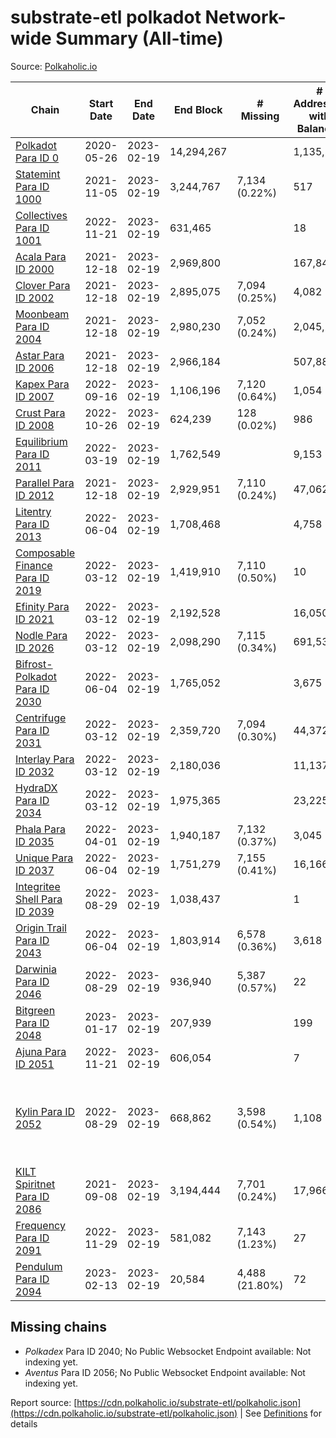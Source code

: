 # substrate-etl polkadot Network-wide Summary (All-time)

Source: [Polkaholic.io](https://polkaholic.io)


| Chain            | Start Date | End Date | End Block | # Missing | # Addresses with Balances | Crawling Status |
| ---------------- | ---------- | ---------| --------- | --------- | ------------------------- | --------------- |
| [Polkadot Para ID 0](/polkadot/0-polkadot) | 2020-05-26 | 2023-02-19 | 14,294,267 |   | 1,135,572 |  |
| [Statemint Para ID 1000](/polkadot/1000-statemint) | 2021-11-05 | 2023-02-19 | 3,244,767 | 7,134 (0.22%) | 517 |  |
| [Collectives Para ID 1001](/polkadot/1001-collectives) | 2022-11-21 | 2023-02-19 | 631,465 |   | 18 |  |
| [Acala Para ID 2000](/polkadot/2000-acala) | 2021-12-18 | 2023-02-19 | 2,969,800 |   | 167,843 |  |
| [Clover Para ID 2002](/polkadot/2002-clover) | 2021-12-18 | 2023-02-19 | 2,895,075 | 7,094 (0.25%) | 4,082 |  |
| [Moonbeam Para ID 2004](/polkadot/2004-moonbeam) | 2021-12-18 | 2023-02-19 | 2,980,230 | 7,052 (0.24%) | 2,045,252 |  |
| [Astar Para ID 2006](/polkadot/2006-astar) | 2021-12-18 | 2023-02-19 | 2,966,184 |   | 507,886 |  |
| [Kapex Para ID 2007](/polkadot/2007-kapex) | 2022-09-16 | 2023-02-19 | 1,106,196 | 7,120 (0.64%) | 1,054 |  |
| [Crust Para ID 2008](/polkadot/2008-crust) | 2022-10-26 | 2023-02-19 | 624,239 | 128 (0.02%) | 986 |  |
| [Equilibrium Para ID 2011](/polkadot/2011-equilibrium) | 2022-03-19 | 2023-02-19 | 1,762,549 |   | 9,153 |  |
| [Parallel Para ID 2012](/polkadot/2012-parallel) | 2021-12-18 | 2023-02-19 | 2,929,951 | 7,110 (0.24%) | 47,062 |  |
| [Litentry Para ID 2013](/polkadot/2013-litentry) | 2022-06-04 | 2023-02-19 | 1,708,468 |   | 4,758 |  |
| [Composable Finance Para ID 2019](/polkadot/2019-composable) | 2022-03-12 | 2023-02-19 | 1,419,910 | 7,110 (0.50%) | 10 |  |
| [Efinity Para ID 2021](/polkadot/2021-efinity) | 2022-03-12 | 2023-02-19 | 2,192,528 |   | 16,050 |  |
| [Nodle Para ID 2026](/polkadot/2026-nodle) | 2022-03-12 | 2023-02-19 | 2,098,290 | 7,115 (0.34%) | 691,532 |  |
| [Bifrost-Polkadot Para ID 2030](/polkadot/2030-bifrost-dot) | 2022-06-04 | 2023-02-19 | 1,765,052 |   | 3,675 |  |
| [Centrifuge Para ID 2031](/polkadot/2031-centrifuge) | 2022-03-12 | 2023-02-19 | 2,359,720 | 7,094 (0.30%) | 44,372 |  |
| [Interlay Para ID 2032](/polkadot/2032-interlay) | 2022-03-12 | 2023-02-19 | 2,180,036 |   | 11,137 |  |
| [HydraDX Para ID 2034](/polkadot/2034-hydradx) | 2022-03-12 | 2023-02-19 | 1,975,365 |   | 23,225 |  |
| [Phala Para ID 2035](/polkadot/2035-phala) | 2022-04-01 | 2023-02-19 | 1,940,187 | 7,132 (0.37%) | 3,045 |  |
| [Unique Para ID 2037](/polkadot/2037-unique) | 2022-06-04 | 2023-02-19 | 1,751,279 | 7,155 (0.41%) | 16,166 |  |
| [Integritee Shell Para ID 2039](/polkadot/2039-integritee-shell) | 2022-08-29 | 2023-02-19 | 1,038,437 |   | 1 |  |
| [Origin Trail Para ID 2043](/polkadot/2043-origintrail) | 2022-06-04 | 2023-02-19 | 1,803,914 | 6,578 (0.36%) | 3,618 |  |
| [Darwinia Para ID 2046](/polkadot/2046-darwinia) | 2022-08-29 | 2023-02-19 | 936,940 | 5,387 (0.57%) | 22 |  |
| [Bitgreen Para ID 2048](/polkadot/2048-bitgreen) | 2023-01-17 | 2023-02-19 | 207,939 |   | 199 |  |
| [Ajuna Para ID 2051](/polkadot/2051-ajuna) | 2022-11-21 | 2023-02-19 | 606,054 |   | 7 |  |
| [Kylin Para ID 2052](/polkadot/2052-kylin) | 2022-08-29 | 2023-02-19 | 668,862 | 3,598 (0.54%) | 1,108 | Only partial index available: Network endpoint unreliable |
| [KILT Spiritnet Para ID 2086](/polkadot/2086-kilt) | 2021-09-08 | 2023-02-19 | 3,194,444 | 7,701 (0.24%) | 17,966 |  |
| [Frequency Para ID 2091](/polkadot/2091-frequency) | 2022-11-29 | 2023-02-19 | 581,082 | 7,143 (1.23%) | 27 |  |
| [Pendulum Para ID 2094](/polkadot/2094-pendulum) | 2023-02-13 | 2023-02-19 | 20,584 | 4,488 (21.80%) | 72 |  |

## Missing chains


* *Polkadex* Para ID 2040; No Public Websocket Endpoint available: Not indexing yet.
* *Aventus* Para ID 2056; No Public Websocket Endpoint available: Not indexing yet.

Report source: [https://cdn.polkaholic.io/substrate-etl/polkaholic.json](https://cdn.polkaholic.io/substrate-etl/polkaholic.json) | See [Definitions](/DEFINITIONS.md) for details
